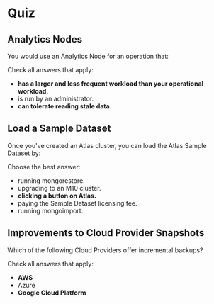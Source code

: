 # Quiz

## Analytics Nodes

You would use an Analytics Node for an operation that:

Check all answers that apply:

- **has a larger and less frequent workload than your operational workload.**
- is run by an administrator.
- **can tolerate reading stale data.**

## Load a Sample Dataset

Once you've created an Atlas cluster, you can load the Atlas Sample Dataset by:

Choose the best answer:

- running mongorestore.
- upgrading to an M10 cluster.
- **clicking a button on Atlas.**
- paying the Sample Dataset licensing fee.
- running mongoimport.

## Improvements to Cloud Provider Snapshots

Which of the following Cloud Providers offer incremental backups?

Check all answers that apply:

- **AWS**
- Azure
- **Google Cloud Platform**
